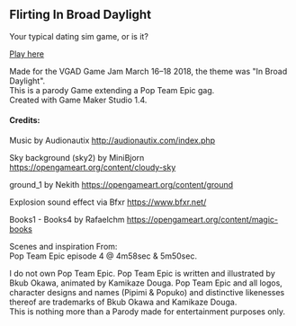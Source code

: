
## Flirting In Broad Daylight

Your typical dating sim game, or is it?  

[Play here](https://kobitoko.github.io/vgad-gamejam-18-03-2018/)
  
Made for the VGAD Game Jam March 16–18 2018, the theme was "In Broad Daylight".  
This is a parody Game extending a Pop Team Epic gag.  
Created with Game Maker Studio 1.4.  
  
#### Credits:  
  
Music by Audionautix http://audionautix.com/index.php  
  
Sky background (sky2) by MiniBjorn https://opengameart.org/content/cloudy-sky  
  
ground_1 by Nekith https://opengameart.org/content/ground  
  
Explosion sound effect via Bfxr https://www.bfxr.net/  
  
Books1 - Books4 by Rafaelchm https://opengameart.org/content/magic-books  
  
Scenes and inspiration From:  
Pop Team Epic episode 4 @ 4m58sec & 5m50sec.  
  
I do not own Pop Team Epic. Pop Team Epic is written and illustrated by Bkub Okawa, animated by Kamikaze Douga. Pop Team Epic and all logos, character designs  and names (Pipimi & Popuko) and distinctive likenesses thereof are trademarks of Bkub Okawa and Kamikaze Douga.  
This is nothing more than a Parody made for entertainment purposes only.  

